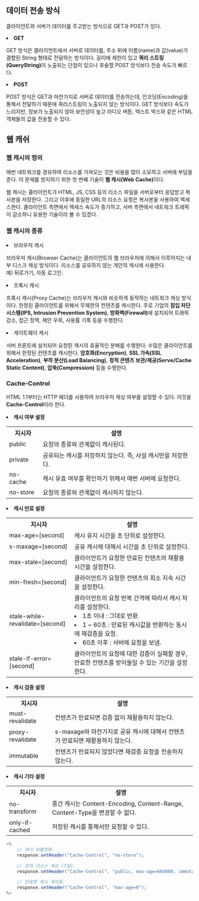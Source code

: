 <h2>데이터 전송 방식</h2>
<p>클라이언트와 서버가 데이터를 주고받는 방식으로 GET과 POST가 있다.</p>

<li><b>GET</b></li>
<p>GET 방식은 클라이언트에서 서버로 데이터를, 주소 뒤에 이름(name)과 값(value)가 결합된 String 형태로 전달하는 방식이다. 길이에 제한이 있고 <b>쿼리 스트링(QueryString)</b>이 노출되는 단점이 있으나 후술할 POST 방식보다 전송 속도가 빠르다.</p>

<li><b>POST</b></li>
<p>POST 방식은 GET과 마찬가지로 서버로 데이터를 전송하는데, 인코딩(Encoding)을 통해서 전달하기 때문에 쿼리스트링이 노출되지 않는 방식이다. GET 방식보다 속도가 느리지만, 정보가 노출되지 않아 보안성이 높고 라디오 버튼, 텍스트 박스와 같은 HTML 객체들의 값을 전송할 수 있다.</p>

<h2>웹 캐쉬</h2>

<h3>웹 캐시의 정의</h3>
<p>매번 네트워크를 경유하여 리소스를 가져오는 것은 비용을 많이 소모하고 서버에 부담을 준다. 이 문제를 방지하기 위한 첫 번째 기술이 <b>웹 캐시(Web Cache)</b>이다.</p>
<p>웹 캐시는 클라이언트가 HTML, JS, CSS 등의 리소스 파일을 서버로부터 응답받고 복사본을 저장한다. 그리고 이후에 동일한 URL의 리소스 요청은 복사본을 사용하여 액세스한다. 클라이언트 측면에서 액세스 속도가 증가하고, 서버 측면에서 네트워크 트레픽이 감소하니 유용한 기술이라 볼 수 있겠다.</p>

<h3>웹 캐시의 종류</h3>
<li>브라우저 캐시</li>
<p>브라우저 캐시(Browser Cache)는 클라이언트의 웹 브라우저에 의해서 이루어지는 내부 디스크 캐싱 방식이다. 리소스를 공유하지 않는 개인의 캐시에 사용한다.<br/>예) 뒤로가기, 자동 로그인.</p>
<li>프록시 캐시</li>
<p>프록시 캐시(Proxy Cache)는 브라우저 캐시와 비슷하게 동작하는 네트워크 캐싱 방식이다. 한정된 클라이언트를 위해서 무제한의 컨텐츠를 캐시한다. 주로 기업의 <b>침입 차단 시스템(IPS, Intrusion Prevention System)</b>, <b>방화벽(Firewall)</b>에 설치되어 트래픽 감소, 접근 정책, 제안 우회, 사용률 기록 등을 수행한다.</p>
<li>게이트웨이 캐시</li>
<p>서버 프론트에 설치되어 요청된 캐시의 효율적인 분배를 수행한다. 수많은 클라이언트를 위해서 한정된 컨텐츠를 캐시한다. <b>암호화(Encryption)</b>, <b>SSL 가속(SSL Acceleration)</b>, <b>부하 분산(Load Balancing)</b>, <b>정적 콘텐츠 보관/제공(Serve/Cache Static Content)</b>, <b>압축(Compression)</b> 등을 수행한다.</p>

<h3>Cache-Control</h3>
<p>HTML 1.1부터는 HTTP 헤더를 사용하여 브라우저 캐싱 여부를 설정할 수 있다. 이것을 <b>Cache-Control</b>이라 한다.</p>

<li><b>캐시 여부 설정</b></li>
<table>
    <th>지시자</th>
    <th>설명</th>
    <tr>
        <td>public</td>
        <td>요청의 종류와 관계없이 캐시된다.</td>
    </tr>
    <tr>
        <td>private</td>
        <td>공유되는 캐시를 저장하지 않는다. 즉, 사설 캐시만을 저장한다.</td>
    </tr>
    <tr>
        <td>no-cache</td>
        <td>캐시 유효 여부를 확인하기 위해서 매번 서버에 요청한다.</td>
    </tr>
    <tr>
        <td>no-store</td>
        <td>요청의 종류와 관계없이 캐시하지 않는다.</td>
    </tr>
</table>

<li><b>캐시 만료 설정</b></li>
<table>
    <th>지시자</th>
    <th>설명</th>
    <tr>
        <td>max-age=[second]</td>
        <td>캐시 유지 시간을 초 단위로 설정한다.</td>
    </tr>
    <tr>
        <td>s-maxage=[second]</td>
        <td>공유 캐시에 대해서 시간을 초 단위로 설정한다.</td>
    </tr>
    <tr>
        <td>max-stale=[second]</td>
        <td>클라이언트가 요청한 만료된 컨텐츠의 재활용 시간을 설정한다.</td>
    </tr>
    <tr>
        <td>min-fresh=[second]</td>
        <td>클라이언트가 요청한 컨텐츠의 최소 지속 시간을 설정한다.</td>
    </tr>
    <tr>
        <td>stale-while-revalidate=[second]</td>
        <td>클라이언트의 요청 반복 간격에 따라서 캐시 처리를 설정한다.<br><li>1초 이내 : 그대로 반환.</li><li>1 ~ 60초 : 만료된 캐시값을 반환하는 동시에 재검증을 요청.</li><li>60초 이후 : 서버에 요청을 보냄.</li></td>
    </tr>
    <tr>
        <td>stale-if-error=[second]</td>
        <td>클라이언트의 요청에 대한 검증이 실패할 경우, 만료한 컨텐츠를 받아들일 수 있는 기간을 설정한다.</td>
    </tr>
</table>

<li><b>캐시 검증 설정</b></li>
<table>
    <th>지시자</th>
    <th>설명</th>
    <tr>
        <td>must-revalidate</td>
        <td>컨텐츠가 만료되면 검증 없이 재활용하지 않는다.</td>
    </tr>
    <tr>
        <td>proxy-revalidate</td>
        <td>s-maxage와 마찬가지로 공유 캐시에 대해서 컨텐츠가 만료되면 재활용하지 않는다.</td>
    </tr>
    <tr>
        <td>immutable</td>
        <td>컨텐츠가 만료되지 않았다면 재검증 요청을 전송하지 않는다.</td>
    </tr>
</table>

<li><b>캐시 기타 설정</b></li>
<table>
    <th>지시자</th>
    <th>설명</th>
    <tr>
        <td>no-transform</td>
        <td>중간 캐시는 Content-Encoding, Content-Range, Content-Type을 변경할 수 없다.</td>
    </tr>
    <tr>
        <td>only-if-cached</td>
        <td>저장된 캐시를 통해서만 요청할 수 있다.</td>
    </tr>
</table>

```java
<%
    // 캐시 비활성화.
    response.setHeader("Cache-Control", "no-store");

    // 정적 리소스 캐싱 (7일).
    response.setHeader("Cache-Control", "public, max-age=604800, immutable");

    // 만료한 캐시 재사용.
    response.setHeader("Cache-Control", "max-age=0");
%>
```